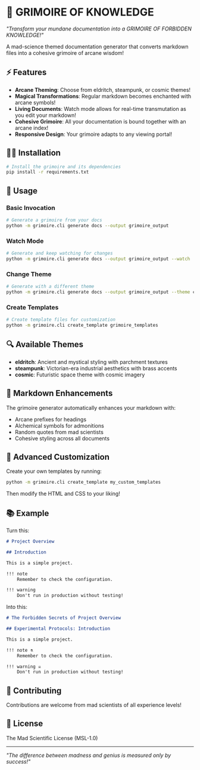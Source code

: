 # 🔮 GRIMOIRE OF KNOWLEDGE

*"Transform your mundane documentation into a GRIMOIRE OF FORBIDDEN KNOWLEDGE!"*

A mad-science themed documentation generator that converts markdown files into a cohesive grimoire of arcane wisdom!

## ⚡ Features

- **Arcane Theming**: Choose from eldritch, steampunk, or cosmic themes!
- **Magical Transformations**: Regular markdown becomes enchanted with arcane symbols!
- **Living Documents**: Watch mode allows for real-time transmutation as you edit your markdown!
- **Cohesive Grimoire**: All your documentation is bound together with an arcane index!
- **Responsive Design**: Your grimoire adapts to any viewing portal!

## 🧙‍♂️ Installation

```bash
# Install the grimoire and its dependencies
pip install -r requirements.txt
```

## 🧪 Usage

### Basic Invocation

```bash
# Generate a grimoire from your docs
python -m grimoire.cli generate docs --output grimoire_output
```

### Watch Mode

```bash
# Generate and keep watching for changes
python -m grimoire.cli generate docs --output grimoire_output --watch
```

### Change Theme

```bash
# Generate with a different theme
python -m grimoire.cli generate docs --output grimoire_output --theme cosmic
```

### Create Templates

```bash
# Create template files for customization
python -m grimoire.cli create_template grimoire_templates
```

## 🔍 Available Themes

- **eldritch**: Ancient and mystical styling with parchment textures
- **steampunk**: Victorian-era industrial aesthetics with brass accents
- **cosmic**: Futuristic space theme with cosmic imagery

## 📜 Markdown Enhancements

The grimoire generator automatically enhances your markdown with:

- Arcane prefixes for headings
- Alchemical symbols for admonitions
- Random quotes from mad scientists
- Cohesive styling across all documents

## 🧰 Advanced Customization

Create your own templates by running:

```bash
python -m grimoire.cli create_template my_custom_templates
```

Then modify the HTML and CSS to your liking!

## 📚 Example

Turn this:

```markdown
# Project Overview

## Introduction

This is a simple project.

!!! note
    Remember to check the configuration.

!!! warning
    Don't run in production without testing!
```

Into this:

```markdown
# The Forbidden Secrets of Project Overview

## Experimental Protocols: Introduction

This is a simple project.

!!! note ⚗️
    Remember to check the configuration.

!!! warning ☠️
    Don't run in production without testing!
```

## 🔬 Contributing

Contributions are welcome from mad scientists of all experience levels!

## 📝 License

The Mad Scientific License (MSL-1.0)

---

*"The difference between madness and genius is measured only by success!"* 
